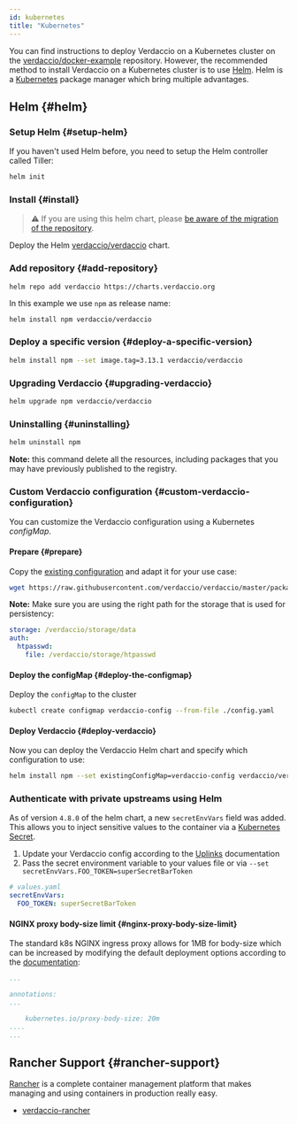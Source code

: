 ```yaml
---
id: kubernetes
title: "Kubernetes"
---
```


 You can find instructions to deploy Verdaccio on a Kubernetes cluster on the
[verdaccio/docker-example](https://github.com/verdaccio/verdaccio/tree/5.x/docker-examples/kubernetes-example)
repository. However, the recommended method to install Verdaccio on a Kubernetes
cluster is to use [Helm](https://helm.sh). Helm is a
[Kubernetes](https://kubernetes.io) package manager which bring multiple
advantages.

## Helm {#helm}

### Setup Helm {#setup-helm}

If you haven't used Helm before, you need to setup the Helm controller called
Tiller:

```bash
helm init
```

### Install {#install}

> ⚠️ If you are using this helm chart, please [be aware of the migration of the repository](https://github.com/verdaccio/verdaccio/issues/1767).

Deploy the Helm [verdaccio/verdaccio](https://github.com/verdaccio/charts)
chart.

### Add repository {#add-repository}

```
helm repo add verdaccio https://charts.verdaccio.org
```

In this example we use `npm` as release name:

```bash
helm install npm verdaccio/verdaccio
```

### Deploy a specific version {#deploy-a-specific-version}

```bash
helm install npm --set image.tag=3.13.1 verdaccio/verdaccio
```

### Upgrading Verdaccio {#upgrading-verdaccio}

```bash
helm upgrade npm verdaccio/verdaccio
```

### Uninstalling {#uninstalling}

```bash
helm uninstall npm
```

**Note:** this command delete all the resources, including packages that you may
have previously published to the registry.


### Custom Verdaccio configuration {#custom-verdaccio-configuration}

You can customize the Verdaccio configuration using a Kubernetes *configMap*.

#### Prepare {#prepare}

Copy the [existing configuration](https://github.com/verdaccio/verdaccio/blob/master/conf/docker.yaml)
and adapt it for your use case:

```bash
wget https://raw.githubusercontent.com/verdaccio/verdaccio/master/packages/config/src/conf/docker.yaml -O config.yaml
```

**Note:** Make sure you are using the right path for the storage that is used for
persistency:

```yaml
storage: /verdaccio/storage/data
auth:
  htpasswd:
    file: /verdaccio/storage/htpasswd
```

#### Deploy the configMap {#deploy-the-configmap}

Deploy the `configMap` to the cluster

```bash
kubectl create configmap verdaccio-config --from-file ./config.yaml
```

#### Deploy Verdaccio {#deploy-verdaccio}

Now you can deploy the Verdaccio Helm chart and specify which configuration to
use:

```bash
helm install npm --set existingConfigMap=verdaccio-config verdaccio/verdaccio
```

### Authenticate with private upstreams using Helm

As of version `4.8.0` of the helm chart, a new `secretEnvVars` field was added.  
This allows you to inject sensitive values to the container via a [Kubernetes Secret](https://kubernetes.io/docs/concepts/configuration/secret/).

1. Update your Verdaccio config according to the [Uplinks](./uplinks.md#auth-property) documentation
2. Pass the secret environment variable to your values file or via `--set secretEnvVars.FOO_TOKEN=superSecretBarToken`
```yaml
# values.yaml
secretEnvVars:
  FOO_TOKEN: superSecretBarToken
```

#### NGINX proxy body-size limit {#nginx-proxy-body-size-limit}

The standard k8s NGINX ingress proxy allows for 1MB for body-size which can be increased
by modifying the default deployment options according to the [documentation](https://kubernetes.github.io/ingress-nginx/user-guide/nginx-configuration/annotations/#custom-max-body-size):
```yaml
...

annotations:
...

    kubernetes.io/proxy-body-size: 20m
....    
...

```

## Rancher Support {#rancher-support}

[Rancher](http://rancher.com/) is a complete container management platform that makes managing and using containers in production really easy.

* [verdaccio-rancher](https://github.com/lgaticaq/verdaccio-rancher)
